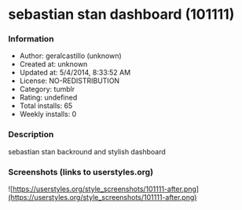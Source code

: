 # sebastian stan dashboard (101111)

### Information
- Author: geralcastillo (unknown)
- Created at: unknown
- Updated at: 5/4/2014, 8:33:52 AM
- License: NO-REDISTRIBUTION
- Category: tumblr
- Rating: undefined
- Total installs: 65
- Weekly installs: 0


### Description
sebastian stan backround and stylish dashboard


### Screenshots (links to userstyles.org)
![https://userstyles.org/style_screenshots/101111-after.png](https://userstyles.org/style_screenshots/101111-after.png)


